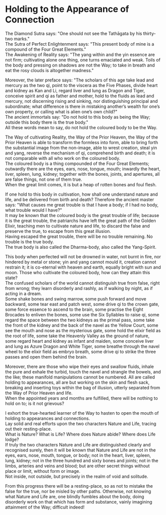 # Holding to the Appearance of Connection

The Diamond Sutra says: "One should not see the Tathāgata by his thirty-two marks."  
The Sutra of Perfect Enlightenment says: "This present body of mine is a compound of the Four Great Elements."  
The Awakening of Reality says: "The yang within and the yin essence are not firm; cultivating alone one thing, one turns emaciated and weak. Toils of the body and pressing on shadows are not the Way; to take in breath and eat the rosy clouds is altogether madness."

Moreover, the later preface says: "The scholars of this age take lead and mercury as the two qi, point to the viscera as the Five Phases, divide heart and kidney as Kan and Li, regard liver and lung as Dragon and Tiger, conceive spirit and qi as father and mother, hold to the fluids as lead and mercury, not discerning rising and sinking, nor distinguishing principal and subordinate; what difference is there in mistaking another’s wealth for one’s own property, or calling what is alien one’s own child?"  
The ancient immortals say: "Do not hold to this body as being the Way; outside this body there is the true body."  
All these words mean to say, do not hold the coloured body to be the Way.

The Way of cultivating Reality, the Way of the Prior Heaven, the Way of the Prior Heaven is able to transform the formless into form, able to bring forth the substantial image from the non-image, able to wrest creation, steal yin and yang, reverse the mechanism of qi, comprehend birth and death; it is not comparable with all who work on the coloured body.  
The coloured body is a thing compounded of the Four Great Elements; outwardly there are the eyes, ears, nose, tongue, mouth; inwardly the heart, liver, spleen, lung, kidney; together with the bones, joints, and apertures, all are false things, not one of them true.  
When the great limit comes, it is but a heap of rotten bones and foul flesh.

If one hold to this body in cultivation, how shall one understand nature and life, and be delivered from birth and death? Therefore the ancient master says: "What causes me great trouble is that I have a body; if I had no body, what trouble would I have?"  
It may be known that the coloured body is the great trouble of life; because it is the great trouble, the patriarchs have left the great path of the Golden Elixir, teaching men to cultivate nature and life, to discard the false and preserve the true, to escape from this great illusion.  
Having escaped the great trouble, there will be no trouble remaining. No trouble is the true body.  
The true body is also called the Dharma-body, also called the Yang-Spirit.

This body when perfected will not be drowned in water, not burnt in fire, nor hindered by metal or stone; yin and yang cannot mould it, creation cannot restrain it; it is co-eternal with heaven and earth, equally bright with sun and moon. Those who cultivate the coloured body, how can they attain this state?  
The confused scholars of the world cannot distinguish true from false, right from wrong; they learn disorderly and rashly, as if walking by night, as if acting in a dream.  
Some shake bones and swing marrow, some push forward and move backward, some tear east and patch west, some drive qi to the crown gate, some force essence to ascend to the brain, some practise the Eight Brocades to enliven the bones, some use the Six Syllables to raise qi, some regard the space between the two kidneys as the primal pass, some take the front of the kidney and the back of the navel as the Yellow Court, some see the mouth and nose as the mysterious gate, some hold the elixir field as the root of life, some take the Heavenly Valley as the ground of nature, some regard heart and kidney as infant and maiden, some conceive liver and lung as Azure Dragon and White Tiger, some breathe through the navel wheel to the elixir field as embryo breath, some drive qi to strike the three passes and open them behind the brain.

Moreover, there are those who wipe their eyes and swallow fluids, inhale the pure and exhale the turbid, touch the navel and strangle the bowels, and the like; these manifold manipulations cannot be numbered. All are called holding to appearances, all are but working on the skin and flesh sack, breaking and inserting toys within the bag of illusion, utterly separated from the Way of Prior Heaven and life.  
When the appointed years and months are fulfilled, there will be nothing to hold on to; is it not grievous?

I exhort the true-hearted learner of the Way to hasten to open the mouth of holding to appearances and connections.  
Lay solid and real efforts upon the two characters Nature and Life, tracing out their resting-place.  
What is Nature? What is Life? Where does Nature abide? Where does Life lodge?  
If truly the two characters Nature and Life are distinguished clearly and recognised surely, then it will be known that Nature and Life are not in the eyes, ears, nose, mouth, tongue, or body; not in the heart, liver, spleen, lung, kidney; not in the three hundred and sixty bones and joints; not in the limbs, arteries and veins and blood; but are other secret things without place or limit, without form or image.  
Not inside, not outside, but precisely in the realm of void and solitude.

From this progress there will be a resting-place, so as not to mistake the false for the true, nor be misled by other paths. Otherwise, not knowing what Nature and Life are, one blindly fumbles about the body, doing disorderly work on that which has form and substance, vainly imagining attainment of the Way; difficult indeed!
